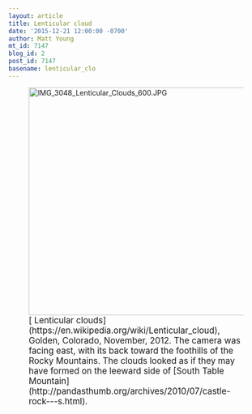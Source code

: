 ```yaml
---
layout: article
title: Lenticular cloud
date: '2015-12-21 12:00:00 -0700'
author: Matt Young
mt_id: 7147
blog_id: 2
post_id: 7147
basename: lenticular_clo
---
```

<figure>
<img src="/PT/uploads/2015/IMG_3048_Lenticular_Clouds_600.JPG" alt="IMG_3048_Lenticular_Clouds_600.JPG" width="600" height="450" />
<figcaption markdown="span">
<big>[ Lenticular clouds](https://en.wikipedia.org/wiki/Lenticular_cloud), Golden, Colorado, November, 2012. The camera was facing east, with its back toward the foothills of the Rocky Mountains. The clouds looked as if they may have formed on the leeward side of [South Table Mountain](http://pandasthumb.org/archives/2010/07/castle-rock---s.html).</big>

</figcaption>
</figure>
